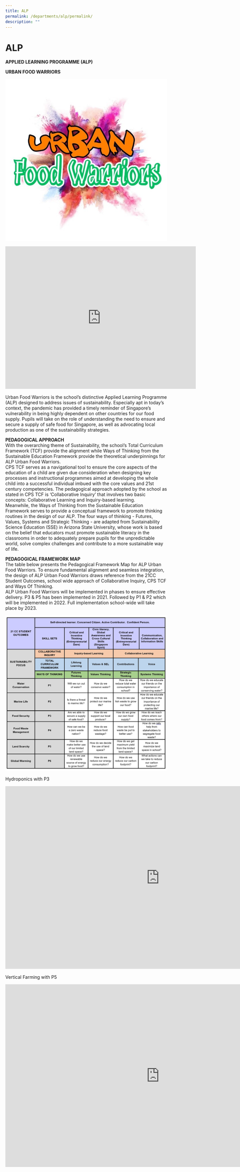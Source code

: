 ```yaml
---
title: ALP
permalink: /departments/alp/permalink/
description: ""
---
```

ALP
===

**APPLIED LEARNING PROGRAMME (ALP)**  

**URBAN FOOD WARRIORS**

![](/images/ALP%20Logo.jpg)

<iframe allowfullscreen="" allow="accelerometer; autoplay; clipboard-write; encrypted-media; gyroscope; picture-in-picture" frameborder="0" title="Urban Food Warrior ALP CPS 2021" src="https://www.youtube.com/embed/3BqlNK6s_jA" height="444" width="594"></iframe>

Urban Food Warriors is the school’s distinctive Applied Learning Programme (ALP) designed to address issues of sustainability. Especially apt in today’s context, the pandemic has provided a timely reminder of Singapore’s vulnerability in being highly dependent on other countries for our food supply. Pupils will take on the role of understanding the need to ensure and secure a supply of safe food for Singapore, as well as advocating local production as one of the sustainability strategies.  
  

**PEDAGOGICAL APPROACH**  
With the overarching theme of Sustainability, the school’s Total Curriculum Framework (TCF) provide the alignment while Ways of Thinking from the Sustainable Education Framework provide the theoretical underpinnings for ALP Urban Food Warriors.  
CPS TCF serves as a navigational tool to ensure the core aspects of the education of a child are given due consideration when designing key processes and instructional programmes aimed at developing the whole child into a successful individual imbued with the core values and 21st century competencies. The pedagogical approach adopted by the school as stated in CPS TCF is ‘Collaborative Inquiry’ that involves two basic concepts: Collaborative Learning and Inquiry-based learning.  
Meanwhile, the Ways of Thinking from the Sustainable Education Framework serves to provide a conceptual framework to promote thinking routines in the design of our ALP. The four ways of thinking - Futures, Values, Systems and Strategic Thinking - are adapted from Sustainability Science Education (SSE) in Arizona State University, whose work is based on the belief that educators must promote sustainable literacy in the classrooms in order to adequately prepare pupils for the unpredictable world, solve complex challenges and contribute to a more sustainable way of life.  
  



**PEDAGOGICAL FRAMEWORK MAP**   
The table below presents the Pedagogical Framework Map for ALP Urban Food Warriors. To ensure fundamental alignment and seamless integration, the design of ALP Urban Food Warriors draws reference from the 21CC Student Outcomes, school wide approach of Collaborative Inquiry, CPS TCF and Ways Of Thinking.  
ALP Urban Food Warriors will be implemented in phases to ensure effective delivery. P3 &amp; P5 has been implemented in 2021. Followed by P1 &amp; P2 which will be implemented in 2022. Full implementation school-wide will take place by 2023.

![](/images/ALP%20Table.jpg)

Hydroponics with P3
<iframe allowfullscreen="true" height="569" width="960" frameborder="0" src="https://docs.google.com/presentation/d/e/2PACX-1vRxk1OOzBFLiiPDM_uxesH0F5lcwoZ4FO-Yh3L30Lbzq1GrYAYTtplbNVlmO_Wub0fq7HEOz512jDuM/embed?start=false&amp;loop=false&amp;delayms=3000"></iframe>

Vertical Farming with P5
<iframe allowfullscreen="true" height="569" width="960" frameborder="0" src="https://docs.google.com/presentation/d/e/2PACX-1vQdBpjXVRGFv924pSalLxrYVAoKVMGlLyT7fS0mfF9Qnj2z7AF7kf5eNh5ihGZrTmWlNreGRwoPn69M/embed?start=false&amp;loop=false&amp;delayms=3000"></iframe>
